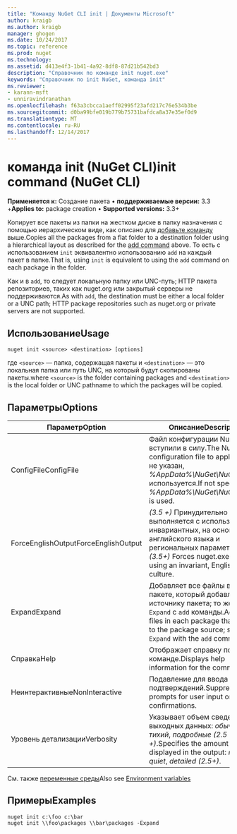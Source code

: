 ```yaml
---
title: "Команду NuGet CLI init | Документы Microsoft"
author: kraigb
ms.author: kraigb
manager: ghogen
ms.date: 10/24/2017
ms.topic: reference
ms.prod: nuget
ms.technology: 
ms.assetid: d413e4f3-1b41-4a92-8df8-87d21b542bd3
description: "Справочник по команде init nuget.exe"
keywords: "Справочник по init NuGet, команда init"
ms.reviewer:
- karann-msft
- unniravindranathan
ms.openlocfilehash: f63a3cbcca1aeff02995f23afd217c76e534b3be
ms.sourcegitcommit: d0ba99bfe019b779b75731bafdca8a37e35ef0d9
ms.translationtype: MT
ms.contentlocale: ru-RU
ms.lasthandoff: 12/14/2017
---
```

# <a name="init-command-nuget-cli"></a><span data-ttu-id="fb54f-104">команда init (NuGet CLI)</span><span class="sxs-lookup"><span data-stu-id="fb54f-104">init command (NuGet CLI)</span></span>

<span data-ttu-id="fb54f-105">**Применяется к:** Создание пакета &bullet; **поддерживаемые версии:** 3.3 +</span><span class="sxs-lookup"><span data-stu-id="fb54f-105">**Applies to:** package creation &bullet; **Supported versions:** 3.3+</span></span>

<span data-ttu-id="fb54f-106">Копирует все пакеты из папки на жестком диске в папку назначения с помощью иерархическом виде, как описано для [добавьте команду](#add) выше.</span><span class="sxs-lookup"><span data-stu-id="fb54f-106">Copies all the packages from a flat folder to a destination folder using a hierarchical layout as described for the [add command](#add) above.</span></span> <span data-ttu-id="fb54f-107">То есть с использованием `init` эквивалентно использованию `add` на каждый пакет в папке.</span><span class="sxs-lookup"><span data-stu-id="fb54f-107">That is, using `init` is equivalent to using the `add` command on each package in the folder.</span></span>

<span data-ttu-id="fb54f-108">Как и в `add`, то следует локальную папку или UNC-путь; HTTP пакета репозиториев, таких как nuget.org или закрытый серверы не поддерживаются.</span><span class="sxs-lookup"><span data-stu-id="fb54f-108">As with `add`, the destination must be either a local folder or a UNC path; HTTP package repositories such as nuget.org or private servers are not supported.</span></span>

## <a name="usage"></a><span data-ttu-id="fb54f-109">Использование</span><span class="sxs-lookup"><span data-stu-id="fb54f-109">Usage</span></span>

```
nuget init <source> <destination> [options]
```

<span data-ttu-id="fb54f-110">где `<source>` — папка, содержащая пакеты и `<destination>` — это локальная папка или путь UNC, на который будут скопированы пакеты.</span><span class="sxs-lookup"><span data-stu-id="fb54f-110">where `<source>` is the folder containing packages and `<destination>` is the local folder or UNC pathname to which the packages will be copied.</span></span>

## <a name="options"></a><span data-ttu-id="fb54f-111">Параметры</span><span class="sxs-lookup"><span data-stu-id="fb54f-111">Options</span></span>

| <span data-ttu-id="fb54f-112">Параметр</span><span class="sxs-lookup"><span data-stu-id="fb54f-112">Option</span></span> | <span data-ttu-id="fb54f-113">Описание</span><span class="sxs-lookup"><span data-stu-id="fb54f-113">Description</span></span> |
| --- | --- |
| <span data-ttu-id="fb54f-114">ConfigFile</span><span class="sxs-lookup"><span data-stu-id="fb54f-114">ConfigFile</span></span> | <span data-ttu-id="fb54f-115">Файл конфигурации NuGet вступили в силу.</span><span class="sxs-lookup"><span data-stu-id="fb54f-115">The NuGet configuration file to apply.</span></span> <span data-ttu-id="fb54f-116">Если не указан, *%AppData%\NuGet\NuGet.Config* используется.</span><span class="sxs-lookup"><span data-stu-id="fb54f-116">If not specified, *%AppData%\NuGet\NuGet.Config* is used.</span></span> |
| <span data-ttu-id="fb54f-117">ForceEnglishOutput</span><span class="sxs-lookup"><span data-stu-id="fb54f-117">ForceEnglishOutput</span></span> | <span data-ttu-id="fb54f-118">*(3.5 +)*  Принудительно nuget.exe выполняется с использованием инвариантных, на основе английского языка и региональных параметров.</span><span class="sxs-lookup"><span data-stu-id="fb54f-118">*(3.5+)* Forces nuget.exe to run using an invariant, English-based culture.</span></span> |
| <span data-ttu-id="fb54f-119">Expand</span><span class="sxs-lookup"><span data-stu-id="fb54f-119">Expand</span></span> | <span data-ttu-id="fb54f-120">Добавляет все файлы в каждом пакете, который добавляется к источнику пакета; то же, что `-Expand` с `add` команды.</span><span class="sxs-lookup"><span data-stu-id="fb54f-120">Adds all files in each package that's added to the package source; same as `-Expand` with the `add` command.</span></span> |
| <span data-ttu-id="fb54f-121">Справка</span><span class="sxs-lookup"><span data-stu-id="fb54f-121">Help</span></span> | <span data-ttu-id="fb54f-122">Отображает справку по команде.</span><span class="sxs-lookup"><span data-stu-id="fb54f-122">Displays help information for the command.</span></span> |
| <span data-ttu-id="fb54f-123">Неинтерактивные</span><span class="sxs-lookup"><span data-stu-id="fb54f-123">NonInteractive</span></span> | <span data-ttu-id="fb54f-124">Подавление для ввода данных и подтверждений.</span><span class="sxs-lookup"><span data-stu-id="fb54f-124">Suppresses prompts for user input or confirmations.</span></span> |
| <span data-ttu-id="fb54f-125">Уровень детализации</span><span class="sxs-lookup"><span data-stu-id="fb54f-125">Verbosity</span></span> | <span data-ttu-id="fb54f-126">Указывает объем сведений в выходных данных: *обычного*, *тихий*, *подробные (2.5 +)*.</span><span class="sxs-lookup"><span data-stu-id="fb54f-126">Specifies the amount of detail displayed in the output: *normal*, *quiet*, *detailed (2.5+)*.</span></span> |

<span data-ttu-id="fb54f-127">См. также [переменные среды](cli-ref-environment-variables.md)</span><span class="sxs-lookup"><span data-stu-id="fb54f-127">Also see [Environment variables](cli-ref-environment-variables.md)</span></span>

## <a name="examples"></a><span data-ttu-id="fb54f-128">Примеры</span><span class="sxs-lookup"><span data-stu-id="fb54f-128">Examples</span></span>

```
nuget init c:\foo c:\bar
nuget init \\foo\packages \\bar\packages -Expand
```
